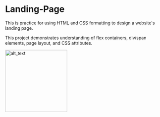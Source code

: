 # Landing-Page

This is practice for using HTML and CSS formatting to design a website's landing page.  

This project demonstrates understanding of flex containers, div/span elements, page layout, and CSS attributes.  

[<img alt="alt_text" width="200px" src="https://user-images.githubusercontent.com/91037796/151688958-059ec882-a5ee-41cc-8985-c9ed26969de3.png" />](https://mike11199.github.io/Landing-Page/)
